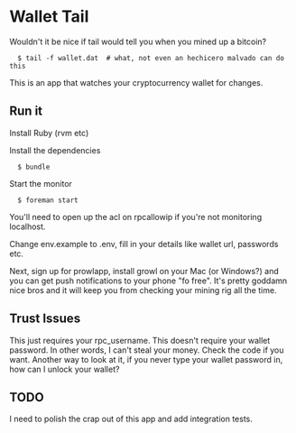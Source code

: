 # Wallet Tail #

Wouldn't it be nice if tail would tell you when you mined up a bitcoin?

      $ tail -f wallet.dat  # what, not even an hechicero malvado can do this

This is an app that watches your cryptocurrency wallet for changes.


## Run it ##
Install Ruby (rvm etc)

Install the dependencies

      $ bundle

Start the monitor

      $ foreman start

You'll need to open up the acl on rpcallowip if you're not monitoring localhost.

Change env.example to .env, fill in your details like wallet url, passwords etc.

Next, sign up for prowlapp, install growl on your Mac (or Windows?) and you can get push notifications to your phone "fo free".  It's pretty goddamn nice bros and it will keep you from checking your mining rig all the time.


## Trust Issues ##

This just requires your rpc_username.  This doesn't require your wallet password.  In other words, I can't steal your money.  Check the code if you want.  Another way to look at it, if you never type your wallet password in, how can I unlock your wallet?


## TODO ##

I need to polish the crap out of this app and add integration tests.

